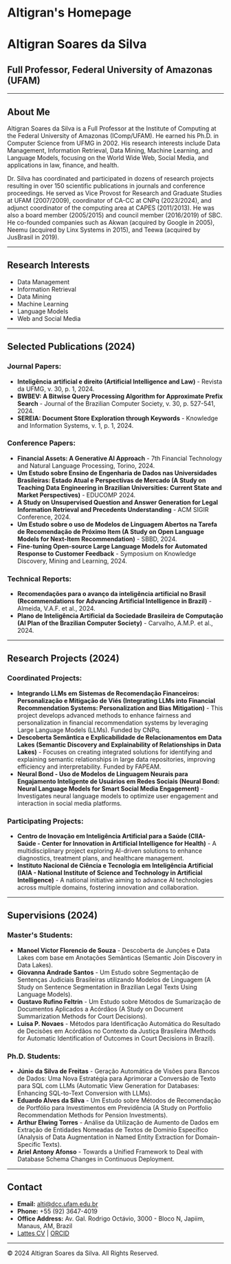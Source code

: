 # Altigran's Homepage
# Altigran Soares da Silva

## Full Professor, Federal University of Amazonas (UFAM)

---

## About Me

Altigran Soares da Silva is a Full Professor at the Institute of Computing at the Federal University of Amazonas (IComp/UFAM). He earned his Ph.D. in Computer Science from UFMG in 2002. His research interests include Data Management, Information Retrieval, Data Mining, Machine Learning, and Language Models, focusing on the World Wide Web, Social Media, and applications in law, finance, and health.

Dr. Silva has coordinated and participated in dozens of research projects resulting in over 150 scientific publications in journals and conference proceedings. He served as Vice Provost for Research and Graduate Studies at UFAM (2007/2009), coordinator of CA-CC at CNPq (2023/2024), and adjunct coordinator of the computing area at CAPES (2011/2013). He was also a board member (2005/2015) and council member (2016/2019) of SBC. He co-founded companies such as Akwan (acquired by Google in 2005), Neemu (acquired by Linx Systems in 2015), and Teewa (acquired by JusBrasil in 2019).

---

## Research Interests

- Data Management
- Information Retrieval
- Data Mining
- Machine Learning
- Language Models
- Web and Social Media

---

## Selected Publications (2024)

### Journal Papers:
- **Inteligência artificial e direito (Artificial Intelligence and Law)** - Revista da UFMG, v. 30, p. 1, 2024.
- **BWBEV: A Bitwise Query Processing Algorithm for Approximate Prefix Search** - Journal of the Brazilian Computer Society, v. 30, p. 527-541, 2024.
- **SEREIA: Document Store Exploration through Keywords** - Knowledge and Information Systems, v. 1, p. 1, 2024.

### Conference Papers:
- **Financial Assets: A Generative AI Approach** - 7th Financial Technology and Natural Language Processing, Torino, 2024.
- **Um Estudo sobre Ensino de Engenharia de Dados nas Universidades Brasileiras: Estado Atual e Perspectivas de Mercado (A Study on Teaching Data Engineering in Brazilian Universities: Current State and Market Perspectives)** - EDUCOMP 2024.
- **A Study on Unsupervised Question and Answer Generation for Legal Information Retrieval and Precedents Understanding** - ACM SIGIR Conference, 2024.
- **Um Estudo sobre o uso de Modelos de Linguagem Abertos na Tarefa de Recomendação de Próximo Item (A Study on Open Language Models for Next-Item Recommendation)** - SBBD, 2024.
- **Fine-tuning Open-source Large Language Models for Automated Response to Customer Feedback** - Symposium on Knowledge Discovery, Mining and Learning, 2024.

### Technical Reports:
- **Recomendações para o avanço da inteligência artificial no Brasil (Recommendations for Advancing Artificial Intelligence in Brazil)** - Almeida, V.A.F. et al., 2024.
- **Plano de Inteligência Artificial da Sociedade Brasileira de Computação (AI Plan of the Brazilian Computer Society)** - Carvalho, A.M.P. et al., 2024.

---

## Research Projects (2024)

### Coordinated Projects:
- **Integrando LLMs em Sistemas de Recomendação Financeiros: Personalização e Mitigação de Viés (Integrating LLMs into Financial Recommendation Systems: Personalization and Bias Mitigation)** - This project develops advanced methods to enhance fairness and personalization in financial recommendation systems by leveraging Large Language Models (LLMs). Funded by CNPq.
- **Descoberta Semântica e Explicabilidade de Relacionamentos em Data Lakes (Semantic Discovery and Explainability of Relationships in Data Lakes)** - Focuses on creating integrated solutions for identifying and explaining semantic relationships in large data repositories, improving efficiency and interpretability. Funded by FAPEAM.
- **Neural Bond - Uso de Modelos de Linguagem Neurais para Engajamento Inteligente de Usuários em Redes Sociais (Neural Bond: Neural Language Models for Smart Social Media Engagement)** - Investigates neural language models to optimize user engagement and interaction in social media platforms.

### Participating Projects:
- **Centro de Inovação em Inteligência Artificial para a Saúde (CIIA-Saúde - Center for Innovation in Artificial Intelligence for Health)** - A multidisciplinary project exploring AI-driven solutions to enhance diagnostics, treatment plans, and healthcare management.
- **Instituto Nacional de Ciência e Tecnologia em Inteligência Artificial (IAIA - National Institute of Science and Technology in Artificial Intelligence)** - A national initiative aiming to advance AI technologies across multiple domains, fostering innovation and collaboration.

---

## Supervisions (2024)

### Master's Students:
- **Manoel Victor Florencio de Souza** - Descoberta de Junções e Data Lakes com base em Anotações Semânticas (Semantic Join Discovery in Data Lakes).
- **Giovanna Andrade Santos** - Um Estudo sobre Segmentação de Sentenças Judiciais Brasileiras utilizando Modelos de Linguagem (A Study on Sentence Segmentation in Brazilian Legal Texts Using Language Models).
- **Gustavo Rufino Feltrin** - Um Estudo sobre Métodos de Sumarização de Documentos Aplicados a Acórdãos (A Study on Document Summarization Methods for Court Decisions).
- **Luisa P. Novaes** - Métodos para Identificação Automática do Resultado de Decisões em Acórdãos no Contexto da Justiça Brasileira (Methods for Automatic Identification of Outcomes in Court Decisions in Brazil).

### Ph.D. Students:
- **Júnio da Silva de Freitas** - Geração Automática de Visões para Bancos de Dados: Uma Nova Estratégia para Aprimorar a Conversão de Texto para SQL com LLMs (Automatic View Generation for Databases: Enhancing SQL-to-Text Conversion with LLMs).
- **Eduardo Alves da Silva** - Um Estudo sobre Métodos de Recomendação de Portfólio para Investimentos em Previdência (A Study on Portfolio Recommendation Methods for Pension Investments).
- **Arthur Elwing Torres** - Análise da Utilização de Aumento de Dados em Extração de Entidades Nomeadas de Textos de Domínio Específico (Analysis of Data Augmentation in Named Entity Extraction for Domain-Specific Texts).
- **Ariel Antony Afonso** - Towards a Unified Framework to Deal with Database Schema Changes in Continuous Deployment.

---

## Contact

- **Email:** alti@dcc.ufam.edu.br
- **Phone:** +55 (92) 3647-4019
- **Office Address:** Av. Gal. Rodrigo Octávio, 3000 - Bloco N, Japiim, Manaus, AM, Brazil
- [Lattes CV](http://lattes.cnpq.br/3405503472010994) | [ORCID](https://orcid.org/0000-0002-8992-495X)

---

&copy; 2024 Altigran Soares da Silva. All Rights Reserved.
